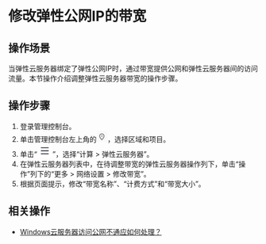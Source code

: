 # 修改弹性公网IP的带宽<a name="ZH-CN_TOPIC_0093492521"></a>

## 操作场景<a name="section111119587516"></a>

当弹性云服务器绑定了弹性公网IP时，通过带宽提供公网和弹性云服务器间的访问流量。本节操作介绍调整弹性云服务器带宽的操作步骤。

## 操作步骤<a name="section133711110961"></a>

1.  登录管理控制台。
2.  单击管理控制台左上角的![](figures/icon-region.png)，选择区域和项目。
3.  单击“![](figures/service-list.jpg)”，选择“计算 \> 弹性云服务器”。
4.  在弹性云服务器列表中，在待调整带宽的弹性云服务器操作列下，单击“操作”列下的“更多 \> 网络设置 \> 修改带宽”。
5.  根据页面提示，修改“带宽名称”、“计费方式”和“带宽大小”。

## 相关操作<a name="section590255725418"></a>

-   [Windows云服务器访问公网不通应如何处理？](https://support.huaweicloud.com/ecs_faq/zh-cn_topic_0167429327.html)

